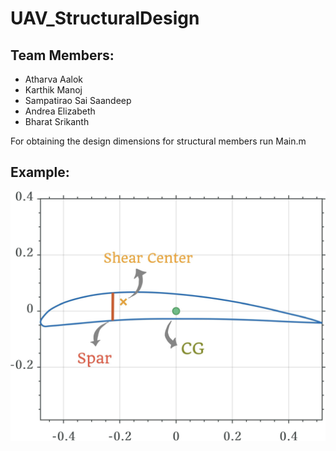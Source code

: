 # UAV_StructuralDesign

## Team Members:
* Atharva Aalok
* Karthik Manoj
* Sampatirao Sai Saandeep
* Andrea Elizabeth
* Bharat Srikanth

For obtaining the design dimensions for structural members run Main.m

## Example:
![](Figures/ShearCenter_CG_Locations.jpg)
